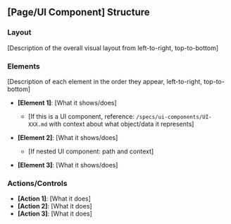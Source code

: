 ## [Page/UI Component] Structure

<!--
This section describes the visual layout and elements of the page or UI component.
Structure should be described from left-to-right, top-to-bottom as users would
encounter the elements.

For UI components embedded within this page/UI component, reference them by path
and provide context about what object or data they represent.

Example:
- **User Profile Card**: `/specs/ui-components/UI-001.md` (displays current user's profile)
- **Action Button**: Primary action button labeled "Save Changes"
-->

### Layout
[Description of the overall visual layout from left-to-right, top-to-bottom]

### Elements
[Description of each element in the order they appear, left-to-right, top-to-bottom]

- **[Element 1]**: [What it shows/does]
  - [If this is a UI component, reference: `/specs/ui-components/UI-XXX.md` with context about what object/data it represents]

- **[Element 2]**: [What it shows/does]
  - [If nested UI component: path and context]

- **[Element 3]**: [What it shows/does]

### Actions/Controls
- **[Action 1]**: [What it does]
- **[Action 2]**: [What it does]
- **[Action 3]**: [What it does]